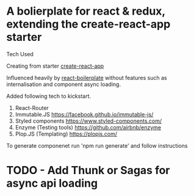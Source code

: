 # A bolierplate for react & redux, extending the create-react-app starter
Tech Used

Creating from starter [create-react-app](https://github.com/facebook/create-react-app)

Influenced heavily by [react-boilerplate](https://github.com/react-boilerplate/react-boilerplate) without features such as internalisation and component async loading.

Added following tech to kickstart.

1. React-Router
2. Immutable.JS https://facebook.github.io/immutable-js/
3. Styled components https://www.styled-components.com/
4. Enzyme (Testing tools) https://github.com/airbnb/enzyme
5. Plop.JS (Templating) https://plopjs.com/

To generate componenet run 'npm run generate' and follow instructions

# TODO - Add Thunk or Sagas for async api loading



